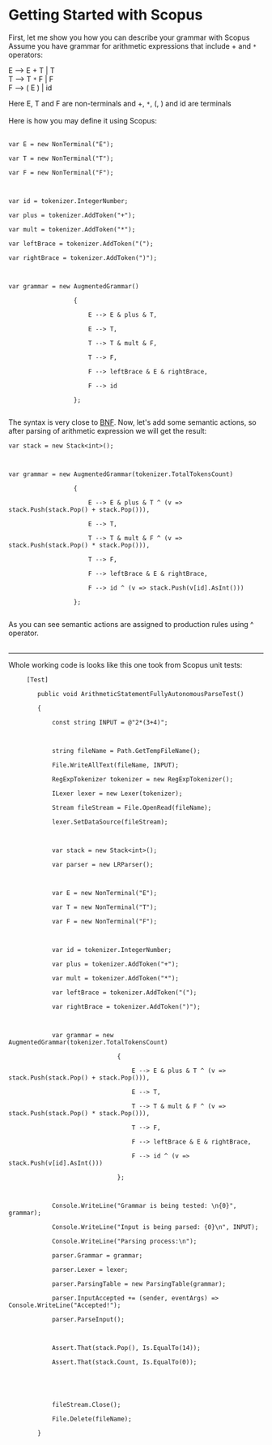 # Getting Started with Scopus #

First, let me show you how you can describe your grammar with Scopus
Assume you have grammar for arithmetic expressions that include + and `*` operators: <br>

E --> E + T | T <br>
T --> T <code>*</code> F | F <br>
F --> ( E ) | id <br>

Here E, T and F are non-terminals and +, <code>*</code>, (, ) and id are terminals<br>
<br>
Here is how you may define it using Scopus:<br>
<br>
<pre><code>var E = new NonTerminal("E"); <br>
var T = new NonTerminal("T"); <br>
var F = new NonTerminal("F"); <br>
 <br>
var id = tokenizer.IntegerNumber; <br>
var plus = tokenizer.AddToken("+"); <br>
var mult = tokenizer.AddToken("*"); <br>
var leftBrace = tokenizer.AddToken("("); <br>
var rightBrace = tokenizer.AddToken(")");<br>
<br>
var grammar = new AugmentedGrammar() <br>
                  { <br>
                      E --&gt; E &amp; plus &amp; T,<br>
                      E --&gt; T, <br>
                      T --&gt; T &amp; mult &amp; F, <br>
                      T --&gt; F,<br>
                      F --&gt; leftBrace &amp; E &amp; rightBrace,<br>
                      F --&gt; id<br>
                  }; <br>
</code></pre>

The syntax is very close to <a href='http://en.wikipedia.org/wiki/Backus%E2%80%93Naur_Form'>BNF</a>. Now, let's add some semantic actions, so after parsing of arithmetic expression we will get the result:<br>
<pre><code>var stack = new Stack&lt;int&gt;();<br>
<br>
var grammar = new AugmentedGrammar(tokenizer.TotalTokensCount) <br>
                  { <br>
                      E --&gt; E &amp; plus &amp; T ^ (v =&gt; stack.Push(stack.Pop() + stack.Pop())),<br>
                      E --&gt; T, <br>
                      T --&gt; T &amp; mult &amp; F ^ (v =&gt; stack.Push(stack.Pop() * stack.Pop())),<br>
                      T --&gt; F, <br>
                      F --&gt; leftBrace &amp; E &amp; rightBrace, <br>
                      F --&gt; id ^ (v =&gt; stack.Push(v[id].AsInt())) <br>
                  };<br>
</code></pre>

As you can see semantic actions are assigned to production rules using ^ operator.<br>
<br>
<hr />
Whole working code is looks like this one took from Scopus unit tests:<br>
<pre><code>		[Test] <br>
		public void ArithmeticStatementFullyAutonomousParseTest() <br>
		{<br>
			const string INPUT = @"2*(3+4)";<br>
<br>
			string fileName = Path.GetTempFileName();<br>
			File.WriteAllText(fileName, INPUT);<br>
			RegExpTokenizer tokenizer = new RegExpTokenizer(); <br>
			ILexer lexer = new Lexer(tokenizer);<br>
			Stream fileStream = File.OpenRead(fileName); <br>
			lexer.SetDataSource(fileStream); <br>
<br>
			var stack = new Stack&lt;int&gt;(); <br>
			var parser = new LRParser(); <br>
<br>
			var E = new NonTerminal("E");<br>
			var T = new NonTerminal("T"); <br>
			var F = new NonTerminal("F"); <br>
<br>
			var id = tokenizer.IntegerNumber; <br>
			var plus = tokenizer.AddToken("+"); <br>
			var mult = tokenizer.AddToken("*"); <br>
			var leftBrace = tokenizer.AddToken("(");<br>
			var rightBrace = tokenizer.AddToken(")"); <br>
<br>
			var grammar = new AugmentedGrammar(tokenizer.TotalTokensCount) <br>
                              { <br>
                                  E --&gt; E &amp; plus &amp; T ^ (v =&gt; stack.Push(stack.Pop() + stack.Pop())), <br>
                                  E --&gt; T, <br>
                                  T --&gt; T &amp; mult &amp; F ^ (v =&gt; stack.Push(stack.Pop() * stack.Pop())), <br>
                                  T --&gt; F, <br>
                                  F --&gt; leftBrace &amp; E &amp; rightBrace, <br>
                                  F --&gt; id ^ (v =&gt; stack.Push(v[id].AsInt())) <br>
                              }; <br>
<br>
			Console.WriteLine("Grammar is being tested: \n{0}", grammar); <br>
			Console.WriteLine("Input is being parsed: {0}\n", INPUT); <br>
			Console.WriteLine("Parsing process:\n"); <br>
			parser.Grammar = grammar; <br>
			parser.Lexer = lexer; <br>
			parser.ParsingTable = new ParsingTable(grammar); <br>
			parser.InputAccepted += (sender, eventArgs) =&gt; Console.WriteLine("Accepted!"); <br>
			parser.ParseInput(); <br>
<br>
			Assert.That(stack.Pop(), Is.EqualTo(14)); <br>
			Assert.That(stack.Count, Is.EqualTo(0)); <br>
<br>
<br>
			fileStream.Close(); <br>
			File.Delete(fileName); <br>
		} <br>
</code></pre>